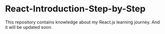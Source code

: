 # React-Introduction-Step-by-Step
This repository contains knowledge about my React.js learning journey. And it will be updated soon.
